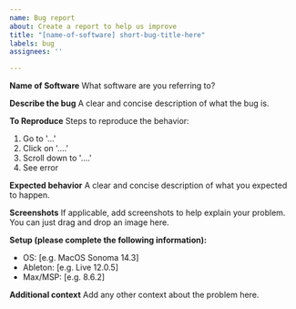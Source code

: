 ```yaml
---
name: Bug report
about: Create a report to help us improve
title: "[name-of-software] short-bug-title-here"
labels: bug
assignees: ''

---
```


**Name of Software**
What software are you referring to?

**Describe the bug**
A clear and concise description of what the bug is.

**To Reproduce**
Steps to reproduce the behavior:
1. Go to '...'
2. Click on '....'
3. Scroll down to '....'
4. See error

**Expected behavior**
A clear and concise description of what you expected to happen.

**Screenshots**
If applicable, add screenshots to help explain your problem. You can just drag and drop an image here.

**Setup (please complete the following information):**
 - OS: [e.g. MacOS Sonoma 14.3]
 - Ableton: [e.g. Live 12.0.5]
 - Max/MSP: [e.g. 8.6.2]

**Additional context**
Add any other context about the problem here.
